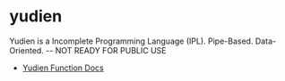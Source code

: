 # yudien
Yudien is a Incomplete Programming Language (IPL).  Pipe-Based.  Data-Oriented.  -- NOT READY FOR PUBLIC USE

  - [Yudien Function Docs](docs/yudien_functions.md)
